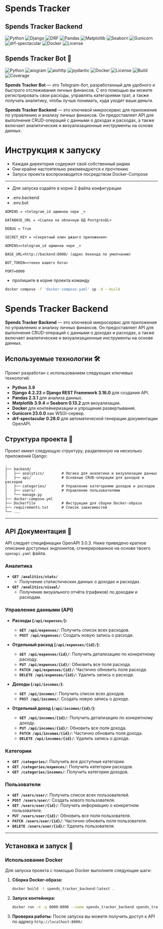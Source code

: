 # Spends Tracker


## Spends Tracker Backend

![Python](https://img.shields.io/badge/python-3.9-blue?logo=python&logoColor=white)
![Django](https://img.shields.io/badge/django-4.2.23-green?logo=django&logoColor=white)
![DRF](https://img.shields.io/badge/DRF-3.16.0-9cf?logo=django&logoColor=white)
![Pandas](https://img.shields.io/badge/pandas-2.3.1-blue?logo=pandas&logoColor=white)
![Matplotlib](https://img.shields.io/badge/matplotlib-3.9.4-orange?logo=matplotlib&logoColor=white)
![Seaborn](https://img.shields.io/badge/seaborn-0.13.2-4B0082?logo=seaborn&logoColor=white)
![Gunicorn](https://img.shields.io/badge/gunicorn-23.0.0-blue?logo=python&logoColor=white)
![drf-spectacular](https://img.shields.io/badge/drf--spectacular-0.28.0-purple?logo=django&logoColor=white)
![Docker](https://img.shields.io/badge/docker-20.10-blue?logo=docker&logoColor=white)
![License](https://img.shields.io/badge/license-MIT-blue)

## Spends Tracker Bot 🤖

![Python](https://img.shields.io/badge/python-3.9-blue?logo=python&logoColor=white)
![aiogram](https://img.shields.io/badge/aiogram-3.0-blue?logo=telegram&logoColor=white)
![aiohttp](https://img.shields.io/badge/aiohttp-3.9-blue?logo=python&logoColor=white)
![pydantic](https://img.shields.io/badge/pydantic-2.2-blue?logo=python&logoColor=white)
![Docker](https://img.shields.io/badge/docker-20.10-blue?logo=docker&logoColor=white)
![License](https://img.shields.io/badge/license-MIT-blue)
![Build](https://img.shields.io/github/actions/workflow/status/USERNAME/REPO_NAME/docker-image.yml?branch=main)
![Coverage](https://img.shields.io/codecov/c/github/USERNAME/REPO_NAME/main)

**Spends Tracker Bot** — это Telegram-бот, разработанный для удобного и быстрого отслеживания личных финансов. С его помощью вы можете регистрировать свои расходы, управлять категориями трат, а также получать аналитику, чтобы лучше понимать, куда уходят ваши деньги.

**Spends Tracker Backend** — это ключевой микросервис для приложения по управлению и анализу личных финансов. Он предоставляет API для выполнения CRUD-операций с данными о доходах и расходах, а также включает аналитические и визуализационные инструменты на основе данных.

# Инструкция к запуску

- Каждая директория содержит свой собственный ридми
- Они крайне настоятельно рекомендуются к прочтению
- Запуск проекта воспроизводится посредством Docker-Compose

---

- Для запуска оздайте в корне 2 файла конфигурации
* .env.backend
* .env.bot

``` .env.backend
ADMINS = <telegram_id админов чере _>

DATABASE_URL = <Ссылка на облачную БД PostgresQL>

DEBUG = True

SECRET_KEY = <Секретный ключ джанго приложения>
```

``` .env.bot
ADMINS=<telegram_id админов чере _>

BASE_URL=http://backend:8000/ (адрес бекенда по умолчанию)

BOT_TOKEN=<токен вашего бота>

PORT=8000
```

- пропишите в корне проекта команду 
```zsh
docker compose -f 'docker-compose.yaml' up -d --build
```

# Spends Tracker Backend

**Spends Tracker Backend** — это ключевой микросервис для приложения по управлению и анализу личных финансов. Он предоставляет API для выполнения CRUD-операций с данными о доходах и расходах, а также включает аналитические и визуализационные инструменты на основе данных.

## Используемые технологии 🛠️

Проект разработан с использованием следующих ключевых технологий:

  * **Python 3.9**
  * **Django 4.2.23** и **Django REST Framework 3.16.0** для создания API.
  * **Pandas 2.3.1** для анализа данных.
  * **Matplotlib 3.9.4** и **Seaborn 0.13.2** для визуализации.
  * **Docker** для контейнеризации и упрощения развертывания.
  * **Gunicorn 23.0.0** как WSGI-сервер.
  * **drf-spectacular 0.28.0** для автоматической генерации документации OpenAPI.

## Структура проекта 📁

Проект имеет следующую структуру, разделенную на несколько приложений Django:

```
.
├── backend/
│   ├── analytics/        # Логика для аналитики и визуализации данных
│   ├── api/              # Основные CRUD-операции для доходов и расходов
│   ├── categories/       # Управление категориями доходов и расходов
│   ├── users/            # Управление пользователями
│   └── manage.py
├── docker-compose.yml
├── Dockerfile            # Инструкции для сборки Docker-образа
├── requirements.txt      # Список зависимостей
└── ...
```

-----

## API Документация 📜

API следует спецификации OpenAPI 3.0.3. Ниже приведено краткое описание доступных эндпоинтов, сгенерированное на основе твоего `openapi.yaml` файла.

### Аналитика

  * **`GET /analitics/stats/`**
      * Получение статистических данных о доходах и расходах.
  * **`GET /analitics/visual/`**
      * Получение визуального отчёта (графиков) по доходам и расходам.

### Управление данными (API)

  * **Расходы (`/api/expenses/`):**

      * **`GET /api/expenses/`**: Получить список всех расходов.
      * **`POST /api/expenses/`**: Создать новую запись о расходе.

  * **Отдельный расход (`/api/expenses/{id}/`):**

      * **`GET /api/expenses/{id}/`**: Получить детализацию по конкретному расходу.
      * **`PUT /api/expenses/{id}/`**: Обновить все поля расхода.
      * **`PATCH /api/expenses/{id}/`**: Частично обновить поля расхода.
      * **`DELETE /api/expenses/{id}/`**: Удалить запись о расходе.

  * **Доходы (`/api/incomes/`):**

      * **`GET /api/incomes/`**: Получить список всех доходов.
      * **`POST /api/incomes/`**: Создать новую запись о доходе.

  * **Отдельный доход (`/api/incomes/{id}/`):**

      * **`GET /api/incomes/{id}/`**: Получить детализацию по конкретному доходу.
      * **`PUT /api/incomes/{id}/`**: Обновить все поля дохода.
      * **`PATCH /api/incomes/{id}/`**: Частично обновить поля дохода.
      * **`DELETE /api/incomes/{id}/`**: Удалить запись о доходе.

### Категории

  * **`GET /categories/`**: Получить все доступные категории.
  * **`GET /categories/expences/`**: Получить категории расходов.
  * **`GET /categories/incomes/`**: Получить категории доходов.

### Пользователи

  * **`GET /users/user/`**: Получить список всех пользователей.
  * **`POST /users/user/`**: Создать нового пользователя.
  * **`GET /users/user/{id}/`**: Получить информацию о конкретном пользователе.
  * **`PUT /users/user/{id}/`**: Обновить все поля пользователя.
  * **`PATCH /users/user/{id}/`**: Частично обновить поля пользователя.
  * **`DELETE /users/user/{id}/`**: Удалить пользователя.

-----

## Установка и запуск 🚀

### Использование Docker

Для запуска проекта с помощью Docker выполните следующие шаги:

1.  **Сборка Docker-образа:**

    ```bash
    docker build -t spends_tracker_backend:latest .
    ```

2.  **Запуск контейнера:**

    ```bash
    docker run -d -p 8000:8000 --name spends_tracker_backend spends_tracker_backend:latest
    ```

3.  **Проверка работы:**
    После запуска вы можете получить доступ к API по адресу `http://localhost:8000/`.
